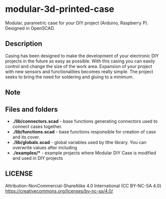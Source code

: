 # modular-3d-printed-case
Modular, parametric case for your DIY project (Arduino, Raspberry P). Designed in OpenSCAD.
## Description
Casing has been designed to make the development of your electronic DIY projects in the future as easy as possible.
With this casing you can easily control and change the size of the work area.
Expansion of your project with new sensors and functionalities becomes really simple.
The project seeks to bring the need for soldering and gluing to a minimum.
## Note

## Files and folders
* __./lib/connectors.scad__ - base functions generating connectors used to connect cases together.
* __./lib/functions.scad__ - base functions responsible for creation of case and its cover.
* __./lib/globals.scad__ - global variables used by tthe library. You can overwrite values after including 
* __./examples/*__ - example projects where Modular DIY Case is modified and used in DIY projects

## LICENSE
Attribution-NonCommercial-ShareAlike 4.0 International (CC BY-NC-SA 4.0)
https://creativecommons.org/licenses/by-nc-sa/4.0/
